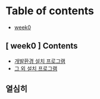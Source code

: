 # Table of contents

* [week0](README.md)

## \[ week0 ] Contents

* [개발환경 설치 프로그램](week0-contents/undefined.md)
* [그 외 설치 프로그램](week0-contents/undefined-1.md)

## 열심히

